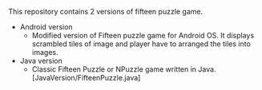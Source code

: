 
This repository contains 2 versions of fifteen puzzle game.  
 * Android version
	* Modified version of Fifteen puzzle game for Android OS. It displays scrambled   tiles of image and player have to arranged the tiles into images.
* Java version
	* Classic Fifteen Puzzle or NPuzzle game written in Java.[JavaVersion/FifteenPuzzle.java]

